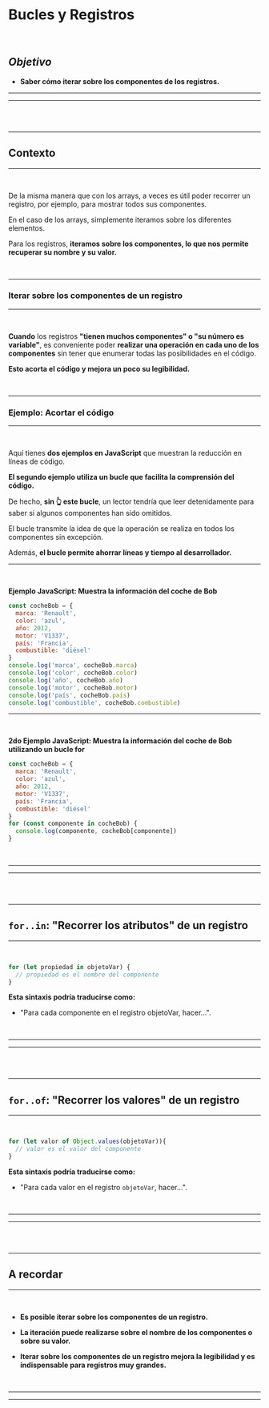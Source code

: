 # **Bucles y Registros**

<br>

## **_Objetivo_**

- **Saber cómo iterar sobre los componentes de los registros.**

---

---

<br>

<br>

---

## **Contexto**

---

<br>

De la misma manera que con los arrays, a veces es útil poder recorrer un registro, por ejemplo, para mostrar todos sus componentes.

En el caso de los arrays, simplemente iteramos sobre los diferentes elementos.

Para los registros, **iteramos sobre los componentes, lo que nos permite recuperar su nombre y su valor.**

<br>

---

### **Iterar sobre los componentes de un registro**

---

<br>

**Cuando** los registros **"tienen muchos componentes" o "su número es variable"**, es conveniente poder **realizar una operación en cada uno de los componentes** sin tener que enumerar todas las posibilidades en el código.

**Esto acorta el código y mejora un poco su legibilidad.**

<br>

---

### **Ejemplo: Acortar el código**

---

<br>

Aquí tienes **dos ejemplos en JavaScript** que muestran la reducción en líneas de código.

**El segundo ejemplo utiliza un bucle que facilita la comprensión del código.**

De hecho, **sin 👆 este bucle**, un lector tendría que leer detenidamente para saber si algunos componentes han sido omitidos.

El bucle transmite la idea de que la operación se realiza en todos los componentes sin excepción.

Además, **el bucle permite ahorrar líneas y tiempo al desarrollador.**

---

<br>

**Ejemplo JavaScript: Muestra la información del coche de Bob**

```js
const cocheBob = {
  marca: 'Renault',
  color: 'azul',
  año: 2012,
  motor: 'V1337',
  país: 'Francia',
  combustible: 'diésel'
}
console.log('marca', cocheBob.marca)
console.log('color', cocheBob.color)
console.log('año', cocheBob.año)
console.log('motor', cocheBob.motor)
console.log('país', cocheBob.país)
console.log('combustible', cocheBob.combustible)

```

---

<br>

**2do Ejemplo JavaScript: Muestra la información del coche de Bob utilizando un bucle for**

```js
const cocheBob = {
  marca: 'Renault',
  color: 'azul',
  año: 2012,
  motor: 'V1337',
  país: 'Francia',
  combustible: 'diésel'
}
for (const componente in cocheBob) {
  console.log(componente, cocheBob[componente])
}
```

<br>

---

---

<br>

<br>

---

## **`for..in`: "Recorrer los atributos" de un registro**

---

<br>

```js
for (let propiedad in objetoVar) {
  // propiedad es el nombre del componente
}
```

**Esta sintaxis podría traducirse como:**

- "Para cada componente en el registro objetoVar, hacer...".

<br>

---

---

<br>

<br>

---

## **`for..of`: "Recorrer los valores" de un registro**

---

<br>

```js
for (let valor of Object.values(objetoVar)){
  // valor es el valor del componente
}
```

**Esta sintaxis podría traducirse como:**

- "Para cada valor en el registro `objetoVar`, hacer...".

<br>

---

---

<br>

<br>

---

## **A recordar**

---

<br>

- **Es posible iterar sobre los componentes de un registro.**

- **La iteración puede realizarse sobre el nombre de los componentes o sobre su valor.**

- **Iterar sobre los componentes de un registro mejora la legibilidad y es indispensable para registros muy grandes.**

<br>

---

---